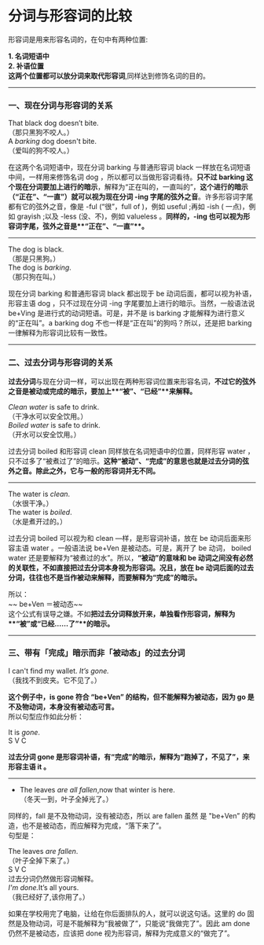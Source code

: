 # 分词与形容词的比较

形容词是用来形容名词的，在句中有两种位置:  

**1. 名词短语中**  
**2. 补语位置**  
<b>这两个位置都可以放分词来取代形容词</b>,同样达到修饰名词的目的。  


---



### 一、现在分词与形容词的关系

  
>  
That black dog doesn’t bite.  
（那只黑狗不咬人。）  
A <em>barking</em> dog doesn't bite.  
（爱叫的狗不咬人。）  

在这两个名词短语中，现在分词 barking 与普通形容词 black 一样放在名词短语中间，一样用来修饰名词 dog ，所以都可以当做形容词看待。**只不过 barking 这个现在分词要加上进行的暗示**，解释为“正在叫的，一直叫的”，<b>这个**进行的暗示（“正在”、“一直”）**就可以视为**现在分词 -ing 字尾的弦外之音**</b>。许多形容词字尾都有它的弦外之音，像是 -ful (“很”，full of )，例如 useful ;再如 -ish ( 一点)，例如 grayish ;以及 -less (没、不)，例如 valueless 。<b>同样的，**-ing** 也可以视为**形容词字尾**，弦外之音是**“正在”、“一直”**。</b>  


---

>  
The dog is black.  
（那是只黑狗。）  
The dog is <em>barking</em>.  
（那只狗在叫。）  

现在分词 barking 和普通形容词 black 都出现于 be 动词后面，都可以视为补语，形容主语 dog ，只不过现在分词 -ing 字尾要加上进行的暗示。当然，一般语法说 be+Ving 是进行式的动词短语。可是，并不是 is barking 才能解释为进行意义的“正在叫”。a barking dog 不也一样是“正在叫”的狗吗？所以，还是把 barking 一律解释为形容词比较有一致性。  


---



### 二、过去分词与形容词的关系

  

**过去分词**与现在分词一样，可以出现在两种形容词位置来形容名词，<b>不过它的弦外之音是**被动或完成的暗示**，要加上**“被”、“已经”**来解释。</b>   
>  
<em>Clean water</em> is safe to drink.  
（干净水可以安全饮用。）  
<em>Boiled water</em> is safe to drink.  
（开水可以安全饮用。）  

过去分词 boiled 和形容词 clean 同样放在名词短语中的位置，同样形容 water ，只不过多了“被煮过了”的暗示。<b>这种“**被动”、“完成”**的意思也就是**过去分词的弦外之音**。除此之外，它与一般的形容词并无不同。</b>  

----
>  
The water is <em>clean</em>.  
（水很干净。）  
The water is <em>boiled</em>.  
（水是煮开过的。）  

过去分词 boiled 可以视为和 clean —样，是形容词补语，放在  be 动词后面来形容主语 water 。一般语法说 be+Ven 是被动态。可是，离开了 be 动词， boiled  water 还是要解释为“被煮过的水”。所以，<b>“被动”的意味和 be 动词之间没有必然的关联性，**不如直接把过去分词本身视为形容词**。况且，放在 be 动词后面的过去分词，往往也不是当作被动来解释，而要解释为“完成”的暗示。</b>  

所以：  
~~ be+Ven ＝被动态~~  
这个公式有误导之嫌。不如<b>把**过去分词**释放开来，**单独看作形容词**，解释为**“被”或“已经……了”**的暗示。</b>


---



### 三、带有「完成」暗示而非「被动态」的过去分词

  
>  
I can't find my wallet. <em>It’s gone.</em>  
（我找不到皮夹。它不见了。）  

<b>这个例子中，is gone 符合 “be+Ven” 的结构，但不能解释为被动态，因为 go 是不及物动词，本身没有被动态可言。</b>  
所以句型应作如此分析： 
>  
It is <em>gone</em>.  
S V C  

<b>过去分词 gone 是形容词补语，有“完成”的暗示，解释为“跑掉了，不见了”，来形容主语 it 。</b>  

----  

- The leaves <em>are all fallen</em>,now that winter is here.  
（冬天一到，叶子全掉光了。）

同样的，fall 是不及物动词，没有被动态，所以 are fallen 虽然 是 "be+Ven” 的构造，也不是被动态，而应解释为完成，“落下来了”。  
句型是：  
>  
The leaves <em>are fallen</em>.  
（叶子全掉下来了。）  
S V C  
过去分词仍然做形容词解释。  
<em>I'm done.</em>It’s all yours.  
（我已经好了,该你用了。）  

如果在学校用完了电脑，让给在你后面排队的人，就可以说这句话。这里的 do 固然是及物动词，可是不能解释为“我被做了”，只能说“我做完了”。因此 am done 仍然不是被动态，应该把 done 视为形容词，解释为完成意义的“做完了”。  
